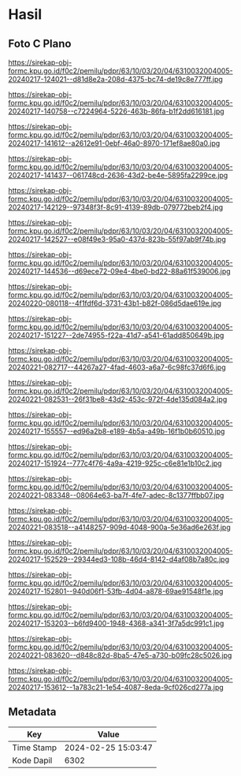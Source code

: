# Hasil

## Foto C Plano

https://sirekap-obj-formc.kpu.go.id/f0c2/pemilu/pdpr/63/10/03/20/04/6310032004005-20240217-124021--d81d8e2a-208d-4375-bc74-de19c8e777ff.jpg

https://sirekap-obj-formc.kpu.go.id/f0c2/pemilu/pdpr/63/10/03/20/04/6310032004005-20240217-140758--c7224964-5226-463b-86fa-b1f2dd616181.jpg

https://sirekap-obj-formc.kpu.go.id/f0c2/pemilu/pdpr/63/10/03/20/04/6310032004005-20240217-141612--a2612e91-0ebf-46a0-8970-171ef8ae80a0.jpg

https://sirekap-obj-formc.kpu.go.id/f0c2/pemilu/pdpr/63/10/03/20/04/6310032004005-20240217-141437--061748cd-2636-43d2-be4e-5895fa2299ce.jpg

https://sirekap-obj-formc.kpu.go.id/f0c2/pemilu/pdpr/63/10/03/20/04/6310032004005-20240217-142129--97348f3f-8c91-4139-89db-079772beb2f4.jpg

https://sirekap-obj-formc.kpu.go.id/f0c2/pemilu/pdpr/63/10/03/20/04/6310032004005-20240217-142527--e08f49e3-95a0-437d-823b-55f97ab9f74b.jpg

https://sirekap-obj-formc.kpu.go.id/f0c2/pemilu/pdpr/63/10/03/20/04/6310032004005-20240217-144536--d69ece72-09e4-4be0-bd22-88a61f539006.jpg

https://sirekap-obj-formc.kpu.go.id/f0c2/pemilu/pdpr/63/10/03/20/04/6310032004005-20240220-080118--4f1fdf6d-3731-43b1-b82f-086d5dae619e.jpg

https://sirekap-obj-formc.kpu.go.id/f0c2/pemilu/pdpr/63/10/03/20/04/6310032004005-20240217-151227--2de74955-f22a-41d7-a541-61add850649b.jpg

https://sirekap-obj-formc.kpu.go.id/f0c2/pemilu/pdpr/63/10/03/20/04/6310032004005-20240221-082717--44267a27-4fad-4603-a6a7-6c98fc37d6f6.jpg

https://sirekap-obj-formc.kpu.go.id/f0c2/pemilu/pdpr/63/10/03/20/04/6310032004005-20240221-082531--26f31be8-43d2-453c-972f-4de135d084a2.jpg

https://sirekap-obj-formc.kpu.go.id/f0c2/pemilu/pdpr/63/10/03/20/04/6310032004005-20240217-155557--ed96a2b8-e189-4b5a-a49b-16f1b0b60510.jpg

https://sirekap-obj-formc.kpu.go.id/f0c2/pemilu/pdpr/63/10/03/20/04/6310032004005-20240217-151924--777c4f76-4a9a-4219-925c-c6e81e1b10c2.jpg

https://sirekap-obj-formc.kpu.go.id/f0c2/pemilu/pdpr/63/10/03/20/04/6310032004005-20240221-083348--08064e63-ba7f-4fe7-adec-8c1377ffbb07.jpg

https://sirekap-obj-formc.kpu.go.id/f0c2/pemilu/pdpr/63/10/03/20/04/6310032004005-20240221-083518--a4148257-909d-4048-900a-5e36ad6e263f.jpg

https://sirekap-obj-formc.kpu.go.id/f0c2/pemilu/pdpr/63/10/03/20/04/6310032004005-20240217-152529--29344ed3-108b-46d4-8142-d4af08b7a80c.jpg

https://sirekap-obj-formc.kpu.go.id/f0c2/pemilu/pdpr/63/10/03/20/04/6310032004005-20240217-152801--940d06f1-53fb-4d04-a878-69ae91548f1e.jpg

https://sirekap-obj-formc.kpu.go.id/f0c2/pemilu/pdpr/63/10/03/20/04/6310032004005-20240217-153203--b6fd9400-1948-4368-a341-3f7a5dc991c1.jpg

https://sirekap-obj-formc.kpu.go.id/f0c2/pemilu/pdpr/63/10/03/20/04/6310032004005-20240221-083620--d848c82d-8ba5-47e5-a730-b09fc28c5026.jpg

https://sirekap-obj-formc.kpu.go.id/f0c2/pemilu/pdpr/63/10/03/20/04/6310032004005-20240217-153612--1a783c21-1e54-4087-8eda-9cf026cd277a.jpg


## Metadata

| Key        | Value               |
| ---------- | ------------------- |
| Time Stamp | 2024-02-25 15:03:47 |
| Kode Dapil | 6302                |



